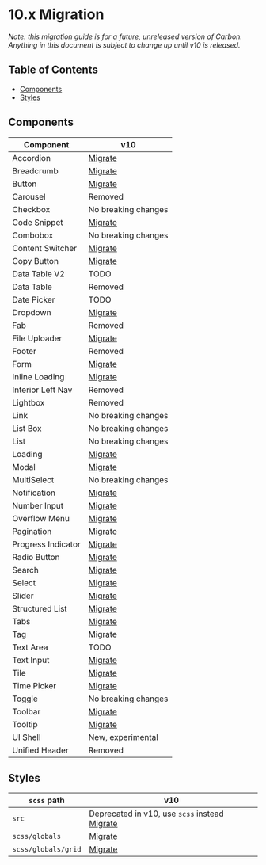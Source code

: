 # 10.x Migration

_Note: this migration guide is for a future, unreleased version of Carbon.
Anything in this document is subject to change up until v10 is released._

<!-- prettier-ignore-start -->
<!-- START doctoc generated TOC please keep comment here to allow auto update -->
<!-- DON'T EDIT THIS SECTION, INSTEAD RE-RUN doctoc TO UPDATE -->
## Table of Contents

- [Components](#components)
- [Styles](#styles)

<!-- END doctoc generated TOC please keep comment here to allow auto update -->
<!-- prettier-ignore-end -->

## Components

| Component          | v10                                                                   |
| ------------------ | --------------------------------------------------------------------- |
| Accordion          | [Migrate](../../src/components/accordion/migrate-to-10.x.md)          |
| Breadcrumb         | [Migrate](../../src/components/breadcrumb/migrate-to-10.x.md)         |
| Button             | [Migrate](../../src/components/button/migrate-to-10.x.md)             |
| Carousel           | Removed                                                               |
| Checkbox           | No breaking changes                                                   |
| Code Snippet       | [Migrate](../../src/components/code-snippet/migrate-to-10.x.md)       |
| Combobox           | No breaking changes                                                   |
| Content Switcher   | [Migrate](../../src/components/content-switcher/migrate-to-10.x.md)   |
| Copy Button        | [Migrate](../../src/components/copy-button/migrate-to-10.x.md)        |
| Data Table V2      | TODO                                                                  |
| Data Table         | Removed                                                               |
| Date Picker        | TODO                                                                  |
| Dropdown           | [Migrate](../../src/components/dropdown/migrate-to-10.x.md)           |
| Fab                | Removed                                                               |
| File Uploader      | [Migrate](../../src/components/file-uploader/migrate-to-10.x.md)      |
| Footer             | Removed                                                               |
| Form               | [Migrate](../../src/components/form/migrate-to-10.x.md)               |
| Inline Loading     | [Migrate](../../src/components/inline-loading/migrate-to-10.x.md)     |
| Interior Left Nav  | Removed                                                               |
| Lightbox           | Removed                                                               |
| Link               | No breaking changes                                                   |
| List Box           | No breaking changes                                                   |
| List               | No breaking changes                                                   |
| Loading            | [Migrate](../../src/components/loading/migrate-to-10.x.md)            |
| Modal              | [Migrate](../../src/components/modal/migrate-to-10.x.md)              |
| MultiSelect        | No breaking changes                                                   |
| Notification       | [Migrate](../../src/components/notification/migrate-to-10.x.md)       |
| Number Input       | [Migrate](../../src/components/number-input/migrate-to-10.x.md)       |
| Overflow Menu      | [Migrate](../../src/components/overflow-menu/migrate-to-10.x.md)      |
| Pagination         | [Migrate](../../src/components/pagination/migrate-to-10.x.md)         |
| Progress Indicator | [Migrate](../../src/components/progress-indicator/migrate-to-10.x.md) |
| Radio Button       | [Migrate](../../src/components/radio-button/migrate-to-10.x.md)       |
| Search             | [Migrate](../../src/components/search/migrate-to-10.x.md)             |
| Select             | [Migrate](../../src/components/select/migrate-to-10.x.md)             |
| Slider             | [Migrate](../../src/components/slider/migrate-to-10.x.md)             |
| Structured List    | [Migrate](../../src/components/structured-list/migrate-to-10.x.md)    |
| Tabs               | [Migrate](../../src/components/tabs/migrate-to-10.x.md)               |
| Tag                | [Migrate](../../src/components/tag/migrate-to-10.x.md)                |
| Text Area          | TODO                                                                  |
| Text Input         | [Migrate](../../src/components/text-input/migrate-to-10.x.md)         |
| Tile               | [Migrate](../../src/components/tile/migrate-to-10.x.md)               |
| Time Picker        | [Migrate](../../src/components/time-picker/migrate-to-10.x.md)        |
| Toggle             | No breaking changes                                                   |
| Toolbar            | [Migrate](../../src/components/toolbar/migrate-to-10.x.md)            |
| Tooltip            | [Migrate](../../src/components/tooltip/migrate-to-10.x.md)            |
| UI Shell           | New, experimental                                                     |
| Unified Header     | Removed                                                               |

## Styles

| `scss` path         | v10                                                                           |
| ------------------- | ----------------------------------------------------------------------------- |
| `src`               | Deprecated in v10, use `scss` instead [Migrate](../../src/migrate-to-10.x.md) |
| `scss/globals`      | [Migrate](../../src/globals/scss/migrate-to-10.x.md)                          |
| `scss/globals/grid` | [Migrate](../../src/globals/scss/grid/migrate-to-10.x.md)                     |

